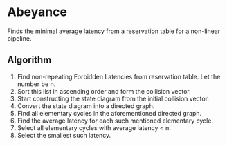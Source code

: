 # Abeyance
Finds the minimal average latency from a reservation table for a non-linear pipeline.

## Algorithm
1. Find non-repeating Forbidden Latencies from reservation table. Let the number be n.
2. Sort this list in ascending order and form the collision vector.
3. Start constructing the state diagram from the initial collision vector.
4. Convert the state diagram into a directed graph.
5. Find all elementary cycles in the aforementioned directed graph.
6. Find the average latency for each such mentioned elementary cycle.
7. Select all elementary cycles with average latency < n.
8. Select the smallest such latency.

